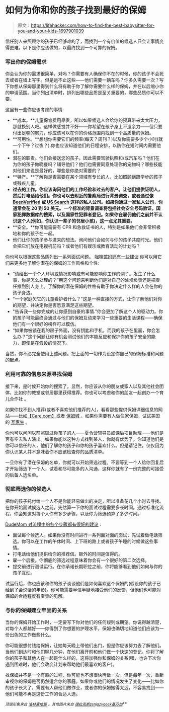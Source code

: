 # 如何为你和你的孩子找到最好的保姆

> 原文：<https://lifehacker.com/how-to-find-the-best-babysitter-for-you-and-your-kids-1697901039>

信任别人来照顾你的孩子已经够难的了，而找到一个有价值的候选人只会让事情变得更难。以下是你应该做的，以最终找到一个可靠的保姆。



### **写出你的保姆需求**

你会认为你的需求很简单，对吗？你需要有人确保你不在的时候，你的孩子不会死去或者在墙上写字。但是远不止这些——他们需要一辆车吗？你多久需要一次？写下你想从保姆那里得到什么将有助于你了解你需要什么样的保姆，并在以后缩小你的申请范围。当你列出清单时，排列出哪些品质是至关重要的，哪些品质你可以不要。

这里有一些你应该考虑的事情:

*   **成本。**儿童保育费用昂贵，所以如果候选人会给你的预算带来太大压力，那就换别人吧。这样做感觉并不好——你希望在孩子身上不遗余力——但只要付出足够的努力，你应该可以在你的价格范围内找到一个高质量的保姆。
*   **可用性。**想想你需要它们的频率(每天？周刊？)以及你需要多少个小时(就一个下午？过夜？).你也应该知道他们的日程安排，以防你在短时间内需要他们。
*   潜在的职责。他们会接送您的孩子，因此需要驾驶执照和/或汽车吗？他们在为你的孩子做晚餐吗？辅导他们？他们也需要同意处理你的宠物吗？哪些技能对他们来说是最好的，哪些是你绝对需要的？
*   **特产。**了解你是否需要在某个领域有专长的人，比如照顾蹒跚学步的孩子或残疾儿童。
*   **过去的工作。你应该询问他们的工作经验和过去的客户。让他们提供证明人，然后打电话给他们。你也可以去附近的警察局进行背景调查，或者通过像 [BeenVerified](http://www.beenverified.com/) 或 [US Search](http://www.ussearch.com/people-search) 这样的私人公司。如果你通过一家私人公司，你通常会花 20 到 50 美元。一个标准的背景调查将包括社会安全号码验证，国家犯罪数据库的搜索，以及国家性犯罪者登记。如果你在雇佣他们之前并不认识这个人(例如，你认识一辈子的邻居小孩)，这一点尤其重要。**
*   **安全。**你可能需要有 CPR 和急救证书的人，特别是如果他们会非常积极地和你的孩子在一起。
*   他们让你的孩子参与进来的想法。询问他们会如何与你的孩子共度时光。他们会把它们放在电视机前吗？或者他们有娱乐或教育活动的计划吗？

你也可以根据这些品质列出一系列面试问题。 [咖啡馆妈妈有一些建议](http://thestir.cafemom.com/baby/149173/14_things_you_should_ask) 你可以用它们来更多地了解你潜在的保姆的工作风格和个性:

*   “请给出一个个人环境或情况影响或有可能影响你工作的例子。发生了什么事，你是怎么处理的？”用这个问题来判断他们是对自己的处境负责还是把责任推到别人身上。了解你的潜在保姆的性格有助于你决定什么样的人会在你的孩子身边。
*   "一个家庭欠它的儿童看护者什么？"这是一种直接的方式，让你了解他们对你的期望，并决定你是否愿意满足这些期望。
*   "告诉我一些你完成的让你感到自豪的事情."你会更加了解这个人的驱动力。你的孩子可能最终会通过与他们的保姆互动来学习一些重要的生活课程——确保他们有一个很好的榜样可以模仿。
*   “如果你被锁在我的房子外面，没有钥匙和手机，而我的孩子在里面，你会怎么办？”这个问题让你有机会测试他们的本能反应和保护你的孩子安全的能力，即使是在假设的情况下。

当然，你不必完全使用上述问题。把上面的一切作为设定你自己的保姆标准和问题的起点。

### **利用可靠的信息来源寻找保姆**

接下来，是时候开始你的搜索了。显然，你应该从你的朋友或家人以及其他社会团体，比如你的教堂或邻居那里获得推荐。你也可以考虑和你的朋友一起创办一个育儿合作社 。

如果你找不到人推荐(或者不喜欢他们推荐的人)，看看那些提供保姆详细信息的网站——比如[【Care.com】](http://lifehacker.com/find-child-care-anywhere-with-care-com-326237)或者 [保姆城](https://www.sittercity.com/) 。如果你需要有人做住家保姆，试试美国的 [互惠生](http://www.aupairinamerica.com/) 。

你也可以问问以前照顾过你孩子的人——夏令营辅导员或课后项目助理——他们是否有空去私人演出。如果你能以这种方式找到某人，你就有优势了。你知道他们是你可以信任的人，他们了解你的孩子和你的孩子喜欢什么。但是请记住，仅仅因为你认识某人并不意味着你不应该检查你的品质清单。

一旦你有了潜在保姆的名单，你就可以开始筛选过程。不要等到一个人给你回复后才开始筛选下一个人，试着和尽可能多的人沟通，这样你就有了一份完整的可接受的后备人选名单。

### **彻底筛选你的候选人**

把你的孩子托付给一个人不是你能轻易做出的决定，所以准备花几个小时去寻找。在你开始面试候选人之前，先估算一下你的面试过程需要多长时间。通过标准化流程，你会知道对每个人你有多少步骤，以及你为筛选预算了多少时间。

[DudeMom 对流程中的各个步骤都有很好的建议](http://dudemom.com/2012/01/seeking-a-sitter-how-to-find-reliable-childcare.html) :

*   面试每个候选人。如果你没有时间进行一系列面对面的面试，先试着做电话筛选。你可以在工作的午休时间、上下班的路上或者孩子午睡的时候做这些事情。
*   打电话给他们提供给你的推荐信。额外的时间是值得的。
*   雇一个后援。你彻底的筛选过程意味着你会有一个很好的第二次选择。
*   提交前进行测试运行。在你承诺长期职位之前，你将能够看到他们如何与你的孩子互动。

试运行后，你也应该和你的孩子谈谈他们是如何喜欢这个保姆的(假设你的孩子已经到了会说话的年龄)。你可能需要半信半疑地接受他们的反馈，但他们也可能对保姆的合适程度有宝贵的见解。

### **与你的保姆建立牢固的关系**

当你的保姆开始工作时，一定要写下你对他们的任何规则或期望。你说得越清楚，对每个人都越好——你得到了你想要的护理水平，保姆也确切地知道他们应该为一份出色的工作做些什么。

你可能很想付钱给保姆，让她每天晚上带他们出门，但是你应该努力去了解他们。当他们到达时和他们聊几分钟，在他们离开前和他们做一个快速的登记。你将了解你的孩子和其他人在一起是什么样的，这将加强你和保姆的关系(嘿，也许下次你遇到困难时，他们会改变计划来帮助他们最喜欢的客户)。

找保姆并不是一个有趣的过程，你可能也不想很快再做一次。但是每年一次，重新审视你的保姆是否仍然适合你的家庭。如果你或他们的情况发生了变化——比如你的孩子长大了，需要有人帮他们做作业，或者你的保姆搬得太远，不容易找到——他们可能不再是这份工作的合适人选。

<small>*顶级形象来自*</small> [<small>*洛林麦地那*</small>](http://www.shutterstock.com/pic.mhtml?id=233911204&src=id) <small>*。其他图片来自*</small> [<small>*德拉克斯*</small>](https://www.flickr.com/photos/draxus/16558848573/)<small></small>*[<small>*zenjazygeek*</small>](https://www.flickr.com/photos/zenjazzygeek/14829893314/)<small></small>*[<small>*基万加*</small>](https://www.flickr.com/photos/kiwanja/3170260832/)<small></small>**